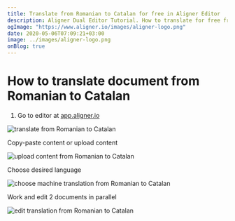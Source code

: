 ```yaml
---
title: Translate from Romanian to Catalan for free in Aligner Editor
description: Aligner Dual Editor Tutorial. How to translate for free from Romanian to Catalan. Aligner is multilingual document management platform. 
ogImage: "https://www.aligner.io/images/aligner-logo.png"
date: 2020-05-06T07:09:21+03:00
image: ../images/aligner-logo.png
onBlog: true
---
```


# How to translate document from Romanian to Catalan

1. Go to editor at [app.aligner.io](https://app.aligner.io "Aligner App web page")

![translate from Romanian to Catalan](../aligner-blank-editor.png "translate from Romanian to Catalan")

Copy-paste content or upload content

![upload content from Romanian to Catalan](../aligner-uploaded-document.png "upload content from Romanian to Catalan")

Choose desired language

![choose machine translation from Romanian to Catalan](../aligner-language-dropdown.png "choose machine translation from Romanian to Catalan")

Work and edit 2 documents in parallel

![edit translation from Romanian to Catalan](../aligner-double-sitded-editor.png "edit translation from Romanian to Catalan")


